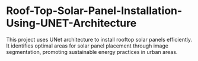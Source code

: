 # Roof-Top-Solar-Panel-Installation-Using-UNET-Architecture
 This project uses UNet architecture to install rooftop solar panels efficiently. It identifies optimal areas for solar panel placement through image segmentation, promoting sustainable energy practices in urban areas.
